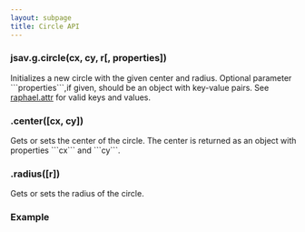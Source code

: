 ```yaml
---
layout: subpage
title: Circle API
---
```


<h3 class="apimethod">jsav.g.circle(cx, cy, r[, properties])</h3>
Initializes a new circle with the given center and radius. Optional parameter ```properties```,if given,
should be an object with key-value pairs. See <a href="http://raphaeljs.com/reference.html#Element.attr">raphael.attr</a>
for valid keys and values.

<h3 class="apimethod">.center([cx, cy])</h3>
Gets or sets the center of the circle. The center is returned as an object with properties ```cx``` and ```cy```.

<h3 class="apimethod">.radius([r])</h3>
Gets or sets the radius of the circle.

<h3>Example</h3>
<div id="circleExample" class="jsavexample"></div>
<script>
(function() {
  var jsav = new JSAV("circleExample");
  jsav.g.circle(100, 55, 50);
  jsav.g.circle(250, 55, 50, {stroke: "red"});
  jsav.g.circle(400, 55, 50, {fill: "orange"});
  jsav.g.circle(550, 55, 50, {stroke: "orange", "stroke-width": 4});
  jsav.displayInit();
}());
</script>